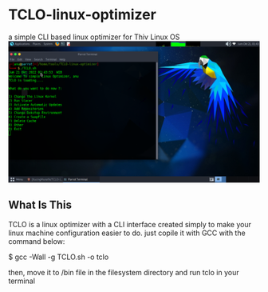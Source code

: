 # TCLO-linux-optimizer
a simple CLI based linux optimizer for Thiv Linux OS
![Screenshot](Screenshot.png)

## What Is This

TCLO is a linux optimizer with a CLI interface created simply to make your linux machine configuration easier to do.
just copile it with GCC with the command below:

$ gcc -Wall -g TCLO.sh -o tclo

then, move it to /bin file in the filesystem directory
and run tclo in your terminal
